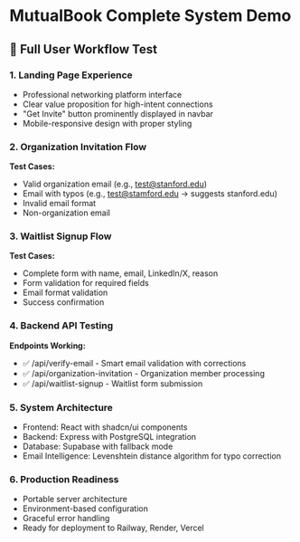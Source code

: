 # MutualBook Complete System Demo

## 🎯 Full User Workflow Test

### 1. Landing Page Experience
- Professional networking platform interface
- Clear value proposition for high-intent connections
- "Get Invite" button prominently displayed in navbar
- Mobile-responsive design with proper styling

### 2. Organization Invitation Flow
**Test Cases:**
- Valid organization email (e.g., test@stanford.edu)
- Email with typos (e.g., test@stamford.edu → suggests stanford.edu)
- Invalid email format
- Non-organization email

### 3. Waitlist Signup Flow
**Test Cases:**
- Complete form with name, email, LinkedIn/X, reason
- Form validation for required fields
- Email format validation
- Success confirmation

### 4. Backend API Testing
**Endpoints Working:**
- ✅ /api/verify-email - Smart email validation with corrections
- ✅ /api/organization-invitation - Organization member processing  
- ✅ /api/waitlist-signup - Waitlist form submission

### 5. System Architecture
- Frontend: React with shadcn/ui components
- Backend: Express with PostgreSQL integration
- Database: Supabase with fallback mode
- Email Intelligence: Levenshtein distance algorithm for typo correction

### 6. Production Readiness
- Portable server architecture
- Environment-based configuration  
- Graceful error handling
- Ready for deployment to Railway, Render, Vercel